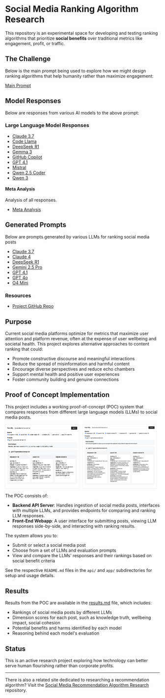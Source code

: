 # Social Media Ranking Algorithm Research

This repository is an experimental space for developing and testing ranking algorithms that prioritize **social benefits** over traditional metrics like engagement, profit, or traffic.

## The Challenge

Below is the main prompt being used to explore how we might design ranking algorithms that help humanity rather than maximize engagement:

[Main Prompt](ranking-prompt.md)

## Model Responses

Below are responses from various AI models to the above prompt:

### Large Language Model Responses
- [Claude 3.7](responses/overview/claude-3.7-ranking.md)
- [Code Llama](responses/overview/codellama-ranking.md)
- [DeepSeek R1](responses/overview/deepseek-r1-ranking.md)
- [Gemma 3](responses/overview/gemma-3-ranking.md)
- [GitHub Copilot](responses/overview/github-copilot-ranking.md)
- [GPT 4.1](responses/overview/gpt-4.1-ranking.md)
- [Mistral](responses/overview/mistral-ranking.md)
- [Qwen 2.5 Coder](responses/overview/qwen-2.5-coder-ranking.md)
- [Qwen 3](responses/overview/qwen-3-ranking.md)

#### Meta Analysis

Analysis of all responses.

- [Meta Analysis](responses/overview/meta-analysis.md)

## Generated Prompts

Below are prompts generated by various LLMs for ranking social media posts

- [Claude 3.7](responses/impl/claude-3.7-generated-prompt.md)
- [Claude 4](responses/impl/claude-4-generated-prompt.md)
- [DeepSeek R1](responses/impl/deepseek-r1-generated-prompt.md)
- [Gemini 2.5 Pro](responses/impl/gemini-2.5-pro-generated-prompt.md)
- [GPT 4.1](responses/impl/gpt-4.1-generated-prompt.md)
- [GPT 4o](responses/impl/gpt-4o-generated-prompt.md)
- [O4 Mini](responses/impl/o4-mini-generated-prompt.md)

### Resources
- [Project GitHub Repo](https://github.com/pbutland/ranking-algorithm)

## Purpose

Current social media platforms optimize for metrics that maximize user attention and platform revenue, often at the expense of user wellbeing and societal health. This project explores alternative approaches to content ranking that could:

- Promote constructive discourse and meaningful interactions
- Reduce the spread of misinformation and harmful content
- Encourage diverse perspectives and reduce echo chambers
- Support mental health and positive user experiences
- Foster community building and genuine connections

## Proof of Concept Implementation

This project includes a working proof-of-concept (POC) system that compares responses from different large language models (LLMs) to social media posts.

<style>
  @media (max-width: 700px) {
    .poc-screenshots {
      flex-direction: column !important;
    }
    .poc-screenshots img {
      width: 100% !important;
    }
  }
</style>
<div class="poc-screenshots" style="display: flex; gap: 10px;">
  <img src="images/screenshot1.png" alt="POC Screenshot 1" style="width: 48%;">
  <img src="images/screenshot2.png" alt="POC Screenshot 2" style="width: 48%;">
</div>

The POC consists of:

- **Backend API Server**: Handles ingestion of social media posts, interfaces with multiple LLMs, and provides endpoints for comparing and ranking LLM responses.
- **Front-End Webapp**: A user interface for submitting posts, viewing LLM responses side-by-side, and interacting with ranking results.

The system allows you to:
- Submit or select a social media post
- Choose from a set of LLMs and evaluation prompts
- View and compare the LLMs' responses and their rankings based on social benefit criteria

See the respective `README.md` files in the `api/` and `app/` subdirectories for setup and usage details.

## Results

Results from the POC are available in the [results.md](results.md) file, which includes:
- Rankings of social media posts by different LLMs
- Dimension scores for each post, such as knowledge truth, wellbeing impact, social cohesion
- Potential benefits and harms identified by each model
- Reasoning behind each model's evaluation

## Status

This is an active research project exploring how technology can better serve human flourishing rather than corporate profits.

---

There is also a related site dedicated to researching a recommendation algorithm? Visit the [Social Media Recommendation Algorithm Research](https://github.com/pbutland/recommendation-algorithm) repository.
